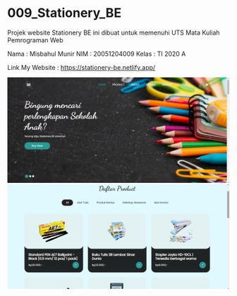 # 009_Stationery_BE
Projek website Stationery BE ini dibuat untuk memenuhi UTS Mata Kuliah Pemrograman Web

Nama  : Misbahul Munir 
NIM   : 20051204009 
Kelas : TI 2020 A 

Link My Website :
https://stationery-be.netlify.app/

![web_StationeryBE1.png]( https://github.com/xybe-zip/009_Stationery_BE/blob/main/images/web_StationeryBE1.png ) 
![web_StationeryBE1.png]( https://github.com/xybe-zip/009_Stationery_BE/blob/main/images/web_StationeryBE2.png )
